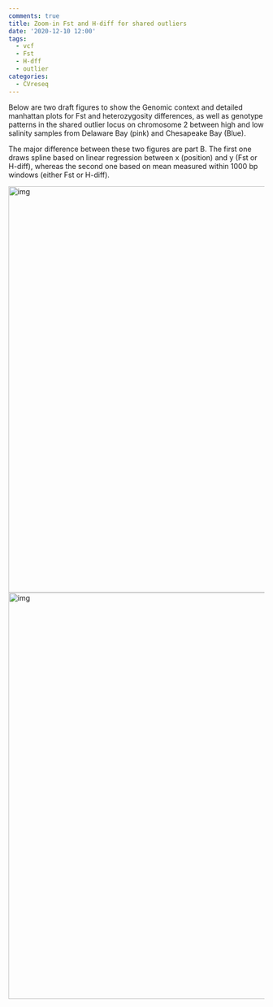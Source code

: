 ```yaml
---
comments: true
title: Zoom-in Fst and H-diff for shared outliers
date: '2020-12-10 12:00'
tags:
  - vcf
  - Fst
  - H-dff
  - outlier 
categories:
  - CVreseq
--- 
```


Below are two draft figures to show the Genomic context and detailed manhattan plots for Fst and heterozygosity differences, as well as genotype patterns in the shared outlier locus on chromosome 2 between high and low salinity samples from Delaware Bay (pink) and Chesapeake Bay (Blue).

The major difference between these two figures are part B. The first one draws spline based on linear regression between x (position) and y (Fst or H-diff), whereas the second one based on mean measured within 1000 bp windows (either Fst or H-diff).

<img src="https://hzz0024.github.io/images/Zoom-in/V2_01072021.jpg" alt="img" width="800"/>

<img src="https://hzz0024.github.io/images/Zoom-in/V3_01082021.jpg" alt="img" width="800"/>

